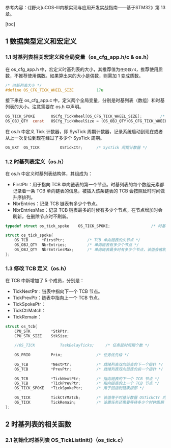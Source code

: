 参考内容：《[野火]uCOS-III内核实现与应用开发实战指南——基于STM32》第 13 章。

[toc]

## 1 数据类型定义和宏定义
### 1.1 时基列表相关宏定义和全局变量（os_cfg_app.h/c & os.h）

在 os\_cfg\_app.h 中，宏定义时基列表的大小，其推荐值为<code>任务数/4</code>，推荐使用质数，不推荐使用偶数。如果算出来的大小是偶数，则需加 1 变成质数。

```c
/* 时基列表大小 */
#define OS_CFG_TICK_WHEEL_SIZE			17u
```

接下来在 os\_cfg\_app.c 中，定义两个全局变量，分别是时基列表（数组）和时基列表的大小。注意需要在 os.h 中声明。

```c
OS_TICK_SPOKE		OSCfg_TickWheel[OS_CFG_TICK_WHEEL_SIZE];		/* 时基列表 */
OS_OBJ_QTY	const	OSCfg_TickWheelSize = (OS_OBJ_QTY)OS_CFG_TICK_WHEEL_SIZE;	/* 时基列表大小 */
```

在 os.h 中定义 Tick 计数器，即 SysTick 周期计数器，记录系统启动到现在或者从上一次复位到现在经过了多少个 SysTick 周期。

```c
OS_EXT	OS_TICK			OSTickCtr;		/* SysTick 周期计数器 */
```

### 1.2 时基列表定义（os.h）

在 os.h 中定义时基列表结构体，其组成为：
- FirstPtr：用于指向 TCB 单向链表的第一个节点。时基列表的每个数组元素都记录着一条 TCB 单向链表的信息，被插入该条链表的 TCB 会按照延时时间做升序排列。
- NbrEntries：记录 TCB 链表有多少个节点。
- NbrEntriesMax：记录 TCB 链表最多的时候有多少个节点，在节点增加时会刷新，在删除节点时不刷新。

```c
typedef struct os_tick_spoke 	OS_TICK_SPOKE;					/* 时基列表重命名为大写字母格式 */

struct os_tick_spoke{
	OS_TCB		*FirstPtr;			/* TCB 单向链表的头节点 */
	OS_OBJ_QTY	NbrEntries;			/* 单向链表有多少个节点 */
	OS_OBJ_QTY	NbrEntriesMax;		/* 单向链表最多时有多少个节点，该值会被刷新 */
};
```

### 1.3 修改 TCB 定义（os.h）

在 TCB 中新增加了 5 个成员，分别是：
- TickNextPtr：链表中指向下一个 TCB 节点。
- TickPrevPtr：链表中指向上一个 TCB 节点。
- TickSpokePtr：
- TickCtrMatch：
- TickRemain：

```c
struct os_tcb{
	CPU_STK			*StkPtr;
	CPU_STK_SIZE	StkSize;
	
	//OS_TICK			TaskDelayTicks;		/* 任务延时周期个数 */
	
	OS_PRIO			Prio;				/* 任务优先级 */
	
	OS_TCB			*NextPtr;			/* 就绪列表双向链表的下一个指针 */
	OS_TCB			*PrevPtr;			/* 就绪列表双向链表的前一个指针 */
	
	OS_TCB			*TickNextPtr;		/* 指向链表的下一个 TCB 节点 */
	OS_TCB			*TickPrevPtr;		/* 指向链表的上一个 TCB 节点 */
	OS_TICK_SPOKE	*TickSpokePtr;		/* 用于回指到链表根部 */
	
	OS_TICK			TickCtrMatch;		/* 该值等于时基计数器 OSTickCtr 的值加上 TickRemain 的值 */
	OS_TICK			TickRemain;			/* 设置任务还需要等待多少个时钟周期 */
};
```

## 2 时基列表的相关函数
### 2.1 初始化时基列表 OS_TickListInit()（os_tick.c）

